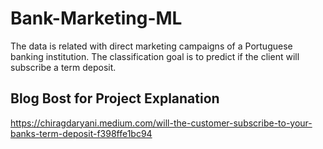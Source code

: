 # Bank-Marketing-ML
The data is related with direct marketing campaigns of a Portuguese banking institution. The classification goal is to predict if the client will subscribe a term deposit.

## Blog Bost for Project Explanation ##
https://chiragdaryani.medium.com/will-the-customer-subscribe-to-your-banks-term-deposit-f398ffe1bc94
